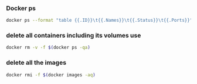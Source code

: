 ### Docker ps 
``` sh
docker ps --format "table {{.ID}}\t{{.Names}}\t{{.Status}}\t{{.Ports}}"
```
### delete all containers including its volumes use
```sh
docker rm -v -f $(docker ps -qa)
```

### delete all the images
```bash
docker rmi -f $(docker images -aq)
```
